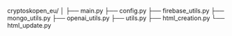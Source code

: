 cryptoskopen_eu/
│
├── main.py
├── config.py
├── firebase_utils.py
├── mongo_utils.py
├── openai_utils.py
├── utils.py
├── html_creation.py
└── html_update.py
